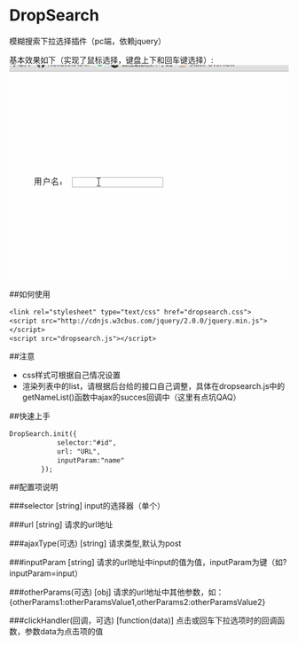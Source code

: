 # DropSearch
模糊搜索下拉选择插件（pc端，依赖jquery）

基本效果如下（实现了鼠标选择，键盘上下和回车键选择）:
![DropSearch](/dropsearch.gif)

##如何使用

    <link rel="stylesheet" type="text/css" href="dropsearch.css">
    <script src="http://cdnjs.w3cbus.com/jquery/2.0.0/jquery.min.js"></script>
	<script src="dropsearch.js"></script>

##注意

 - css样式可根据自己情况设置
 - 渲染列表中的list，请根据后台给的接口自己调整，具体在dropsearch.js中的getNameList()函数中ajax的succes回调中（这里有点坑QAQ）



##快速上手

    DropSearch.init({
				selector:"#id",
				url: "URL",
				inputParam:"name"
			});
			


##配置项说明

###selector [string]
input的选择器（单个）


###url [string]
请求的url地址

###ajaxType(可选) [string]
请求类型,默认为post

###inputParam [string]
请求的url地址中input的值为值，inputParam为键（如?inputParam=input）

###otherParams(可选) [obj]
请求的url地址中其他参数，如：{otherParams1:otherParamsValue1,otherParams2:otherParamsValue2}

###clickHandler(回调，可选) [function(data)]
点击或回车下拉选项时的回调函数，参数data为点击项的值














